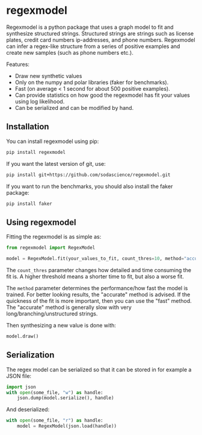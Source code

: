 # regexmodel

Regexmodel is a python package that uses a graph model to fit and synthesize structured strings.
Structured strings are strings such as license plates, credit card numbers ip-addresses, and phone numbers. Regexmodel can infer a regex-like structure from a series of positive examples and create new samples
(such as phone numbers etc.).

Features:

- Draw new synthetic values
- Only on the numpy and polar libraries (faker for benchmarks).
- Fast (on average < 1 second for about 500 positive examples).
- Can provide statistics on how good the regexmodel has fit your values using log likelihood.
- Can be serialized and can be modified by hand.

## Installation

You can install regexmodel using pip:

```bash
pip install regexmodel
```

If you want the latest version of git, use:

```bash
pip install git+https://github.com/sodascience/regexmodel.git
```

If you want to run the benchmarks, you should also install the faker package:

```bash
pip install faker
```

## Using regexmodel

Fitting the regexmodel is as simple as:

```python
from regexmodel import RegexModel

model = RegexModel.fit(your_values_to_fit, count_thres=10, method="accurate")
```

The `count_thres` parameter changes how detailed and time consuming the fit is. A higher threshold means
a shorter time to fit, but also a worse fit.

The `method` parameter determines the performance/how fast the model is trained. For better looking results,
the "accurate" method is advised. If the quickness of the fit is more important, then you can use the "fast" method. The "accurate" method is generally slow with very long/branching/unstructured strings.

Then synthesizing a new value is done with:

```python
model.draw()
```

## Serialization

The regex model can be serialized so that it can be stored in for example a JSON file:

```python
import json
with open(some_file, "w") as handle:
    json.dump(model.serialize(), handle)
```

And deserialized:

```python
with open(some_file, "r") as handle:
    model = RegexModel(json.load(handle))
```

